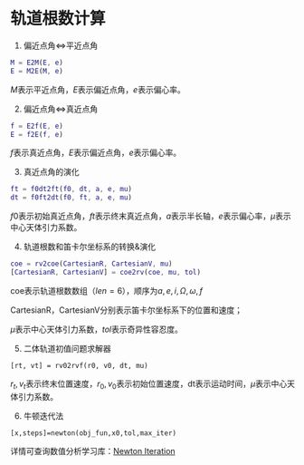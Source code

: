# 轨道根数计算

1. 偏近点角$\iff$平近点角

```matlab
M = E2M(E, e)
E = M2E(M, e)
```

$M$表示平近点角，$E$表示偏近点角，$e$表示偏心率。

2. 偏近点角$\iff$真近点角

```matlab
f = E2f(E, e)
E = f2E(f, e)
```

$f$表示真近点角，$E$表示偏近点角，$e$表示偏心率。

3. 真近点角的演化

```matlab
ft = f0dt2ft(f0, dt, a, e, mu)
dt = f0ft2dt(f0, ft, a, e, mu)
```

$f0$表示初始真近点角，$ft$表示终末真近点角，$a$表示半长轴，$e$表示偏心率，$\mu$表示中心天体引力系数。

4. 轨道根数和笛卡尔坐标系的转换&演化

```matlab
coe = rv2coe(CartesianR, CartesianV, mu)
[CartesianR, CartesianV] = coe2rv(coe, mu, tol)
```

coe表示轨道根数数组（$len=6$），顺序为$a, e, i, \Omega, \omega, f$

CartesianR，CartesianV分别表示笛卡尔坐标系下的位置和速度；

$\mu$表示中心天体引力系数，$tol$表示奇异性容忍度。

5. 二体轨道初值问题求解器

```
[rt, vt] = rv02rvf(r0, v0, dt, mu)
```

$r_t,v_t$表示终末位置速度，$r_0,v_0$表示初始位置速度，dt表示运动时间，$\mu$表示中心天体引力系数。

6. 牛顿迭代法

```
[x,steps]=newton(obj_fun,x0,tol,max_iter)
```

详情可查询数值分析学习库：[Newton Iteration](https://github.com/pollycoder/numerical_analysis/tree/main/exp2_nonLinear)